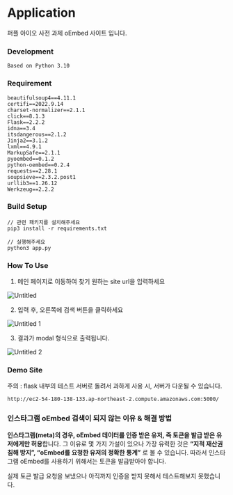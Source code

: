 # **Application**

퍼플 아이오 사전 과제 oEmbed 사이트 입니다.

### **Development**

```
Based on Python 3.10
```

### **Requirement**

```
beautifulsoup4==4.11.1
certifi==2022.9.14
charset-normalizer==2.1.1
click==8.1.3
Flask==2.2.2
idna==3.4
itsdangerous==2.1.2
Jinja2==3.1.2
lxml==4.9.1
MarkupSafe==2.1.1
pyoembed==0.1.2
python-oembed==0.2.4
requests==2.28.1
soupsieve==2.3.2.post1
urllib3==1.26.12
Werkzeug==2.2.2
```

### **Build Setup**

```
// 관련 패키지를 설치해주세요
pip3 install -r requirements.txt

// 실행해주세요
python3 app.py
```

### How To Use

1. 메인 페이지로 이동하여 찾기 원하는 site url을 입력하세요

![Untitled](https://user-images.githubusercontent.com/66009926/192475057-7ac4eb1f-c810-4619-9542-dfae4806372c.png)

2. 입력 후, 오른쪽에 검색 버튼을 클릭하세요

![Untitled 1](https://user-images.githubusercontent.com/66009926/192475080-1822af27-781e-4aac-a64b-877aaeb99d40.png)

3. 결과가 modal 형식으로 출력됩니다.

![Untitled 2](https://user-images.githubusercontent.com/66009926/192475105-bf42c11b-b659-4926-8502-fbb9457aa0f6.png)


### Demo Site

주의 : flask 내부의 테스트 서버로 돌려서 과하게 사용 시, 서버가 다운될 수 있습니다.

```bash
http://ec2-54-180-138-133.ap-northeast-2.compute.amazonaws.com:5000/
```


### 인스타그램 oEmbed 검색이 되지 않는 이유 & 해결 방법

**인스타그램(meta)의 경우, oEmbed 데이터를 인증 받은 유저, 즉 토큰을 발급 받은 유저에게만 허용**합니다. 그 이유로 몇 가지 가설이 있으나 가장 유력한 것은 **“지적 재산권 침해 방지”, “oEmbed를 요청한 유저의 정확한 통계”** 로 볼 수 있습니다. 따라서 인스타그램 oEmbed를 사용하기 위해서는 토큰을 발급받아야 합니다.

실제 토큰 발급 요청을 보냈으나 아직까지 인증을 받지 못해서 테스트해보지 못했습니다.
